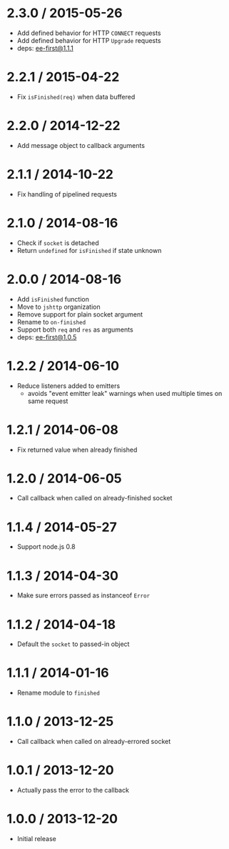 # 2.3.0 / 2015-05-26

- Add defined behavior for HTTP `CONNECT` requests
- Add defined behavior for HTTP `Upgrade` requests
- deps: ee-first@1.1.1

# 2.2.1 / 2015-04-22

- Fix `isFinished(req)` when data buffered

# 2.2.0 / 2014-12-22

- Add message object to callback arguments

# 2.1.1 / 2014-10-22

- Fix handling of pipelined requests

# 2.1.0 / 2014-08-16

- Check if `socket` is detached
- Return `undefined` for `isFinished` if state unknown

# 2.0.0 / 2014-08-16

- Add `isFinished` function
- Move to `jshttp` organization
- Remove support for plain socket argument
- Rename to `on-finished`
- Support both `req` and `res` as arguments
- deps: ee-first@1.0.5

# 1.2.2 / 2014-06-10

- Reduce listeners added to emitters
  - avoids "event emitter leak" warnings when used multiple times on same request

# 1.2.1 / 2014-06-08

- Fix returned value when already finished

# 1.2.0 / 2014-06-05

- Call callback when called on already-finished socket

# 1.1.4 / 2014-05-27

- Support node.js 0.8

# 1.1.3 / 2014-04-30

- Make sure errors passed as instanceof `Error`

# 1.1.2 / 2014-04-18

- Default the `socket` to passed-in object

# 1.1.1 / 2014-01-16

- Rename module to `finished`

# 1.1.0 / 2013-12-25

- Call callback when called on already-errored socket

# 1.0.1 / 2013-12-20

- Actually pass the error to the callback

# 1.0.0 / 2013-12-20

- Initial release
